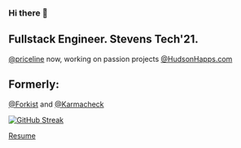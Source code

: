 ### Hi there 👋

## Fullstack Engineer. Stevens Tech'21.
 [@priceline](https://priceline.com) now, working on passion projects [@HudsonHapps.com](https://hudsonhapps.com)

 ## Formerly:
 [@Forkist](https://forkist.com) and [@Karmacheck](https://karmacheck.com/#)  

[![GitHub Streak](https://github-readme-streak-stats.herokuapp.com?user=bsoong&theme=buefy-dark)](https://git.io/streak-stats)

[Resume](https://docs.google.com/document/d/1xVGDN7O_gfJF2uxof5SlQz95ssRpTjQLi5lAy15MQpU/edit?usp=sharing)
